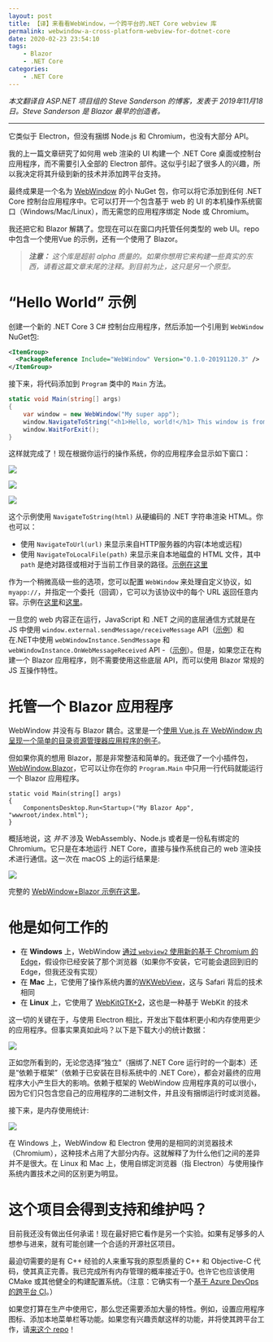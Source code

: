 ```yaml
---
layout: post
title: 【译】来看看WebWindow，一个跨平台的.NET Core webview 库
permalink: webwindow-a-cross-platform-webview-for-dotnet-core
date: 2020-02-23 23:54:10
tags:
    - Blazor
    - .NET Core
categories:
    - .NET Core
---
```


_本文翻译自 ASP.NET 项目组的 Steve Sanderson 的博客，发表于 2019年11月18日。Steve Sanderson 是 Blazor 最早的创造者。_

---

它类似于 Electron，但没有捆绑 Node.js 和 Chromium，也没有大部分 API。

我的上一篇文章研究了如何用 web 渲染的 UI 构建一个 .NET Core 桌面或控制台应用程序，而不需要引入全部的 Electron 部件。这似乎引起了很多人的兴趣，所以我决定将其升级到新的技术并添加跨平台支持。

最终成果是一个名为 [WebWindow](https://www.nuget.org/packages/WebWindow) 的小 NuGet 包，你可以将它添加到任何 .NET Core 控制台应用程序中。它可以打开一个包含基于 web 的 UI 的本机操作系统窗口（Windows/Mac/Linux），而无需您的应用程序绑定 Node 或 Chromium。

我还把它和 Blazor 解耦了。您现在可以在窗口内托管任何类型的 web UI。repo 中包含一个使用Vue 的示例，还有一个使用了 Blazor。

> ***注意：*** *这个库是超前 alpha 质量的。如果你想用它来构建一些真实的东西，请看这篇文章末尾的注释。到目前为止，这只是另一个原型。*

# “Hello World” 示例

创建一个新的 .NET Core 3 C# 控制台应用程序，然后添加一个引用到 `WebWindow` NuGet包:

```xml
<ItemGroup>
  <PackageReference Include="WebWindow" Version="0.1.0-20191120.3" />
</ItemGroup>
```
接下来，将代码添加到 `Program`  类中的 `Main` 方法。

```cs
static void Main(string[] args)
{
    var window = new WebWindow("My super app");
    window.NavigateToString("<h1>Hello, world!</h1> This window is from a .NET Core app.");
    window.WaitForExit();
}
```

这样就完成了！现在根据你运行的操作系统，你的应用程序会显示如下窗口：

![](https://blog.stevensanderson.com/wp-content/uploads/2019/11/18/hello-windows.png)

![](https://blog.stevensanderson.com/wp-content/uploads/2019/11/18/hello-macos.png)

![](https://blog.stevensanderson.com/wp-content/uploads/2019/11/18/hello-ubuntu.png)

这个示例使用 `NavigateToString(html)` 从硬编码的 .NET 字符串渲染 HTML。你也可以：

- 使用 `NavigateToUrl(url)` 来显示来自HTTP服务器的内容(本地或远程)
- 使用 `NavigateToLocalFile(path)` 来显示来自本地磁盘的 HTML 文件，其中 `path` 是绝对路径或相对于当前工作目录的路径。[示例在这里](https://github.com/SteveSandersonMS/WebWindow/blob/a01537a9328b085075866a965191d6323ad2cf7d/samples/HelloWorldApp/Program.cs#L11)

作为一个稍微高级一些的选项，您可以配置 `WebWindow` 来处理自定义协议，如 `myapp://`，并指定一个委托（回调），它可以为该协议中的每个 URL 返回任意内容。示例在[这里](https://github.com/SteveSandersonMS/WebWindow/blob/a01537a9328b085075866a965191d6323ad2cf7d/testassets/HelloWorldApp/Program.cs#L14)和[这里](https://github.com/SteveSandersonMS/WebWindow/blob/a01537a9328b085075866a965191d6323ad2cf7d/testassets/HelloWorldApp/wwwroot/index.html#L11)。

一旦您的 web 内容正在运行，JavaScript 和 .NET 之间的底层通信方式就是在 JS 中使用 `window.external.sendMessage/receiveMessage` API（[示例](https://github.com/SteveSandersonMS/WebWindow/blob/a01537a9328b085075866a965191d6323ad2cf7d/testassets/HelloWorldApp/wwwroot/index.html#L14-L20)）和在.NET中使用 `webWindowInstance.SendMessage` 和 `webWindowInstance.OnWebMessageReceived` API -（[示例](https://github.com/SteveSandersonMS/WebWindow/blob/a01537a9328b085075866a965191d6323ad2cf7d/testassets/HelloWorldApp/Program.cs#L21-L24)）。但是，如果您正在构建一个 Blazor 应用程序，则不需要使用这些底层 API，而可以使用 Blazor 常规的 JS 互操作特性。

# 托管一个 Blazor 应用程序

WebWindow 并没有与 Blazor 耦合。这里是一个[使用 Vue.js 在 WebWindow 内呈现一个简单的目录资源管理器应用程序的例子](https://github.com/SteveSandersonMS/WebWindow/tree/master/samples/VueFileExplorer)。

但如果你真的想用 Blazor，那是非常整洁和简单的。我还做了一个小插件包，[WebWindow.Blazor](https://www.nuget.org/packages/WebWindow.Blazor)，它可以让你在你的 `Program.Main` 中只用一行代码就能运行一个 Blazor 应用程序。

```
static void Main(string[] args)
{
    ComponentsDesktop.Run<Startup>("My Blazor App", "wwwroot/index.html");
}
```

概括地说，这 _并不_ 涉及 WebAssembly、Node.js 或者是一份私有绑定的 Chromium。它只是在本地运行 .NET Core，直接与操作系统自己的 web 渲染技术进行通信。这一次在 macOS 上的运行结果是:

![](https://blog.stevensanderson.com/wp-content/uploads/2019/11/18/blazor-macos.jpg)

完整的 [WebWindow+Blazor 示例在这里](https://github.com/SteveSandersonMS/WebWindow/tree/master/samples/BlazorDesktopApp)。

# 他是如何工作的

- 在 **Windows** 上，WebWindow [通过 `webview2` 使用新的基于 Chromium 的 Edge](https://docs.microsoft.com/en-us/microsoft-edge/hosting/webview2)，假设你已经安装了那个浏览器（如果你不安装，它可能会退回到旧的Edge，但我还没有实现）
- 在 **Mac** 上，它使用了操作系统内置的[WKWebView](https://developer.apple.com/documentation/webkit/wkwebview)，这与 Safari 背后的技术相同
- 在 **Linux** 上，它使用了 [WebKitGTK+2](https://webkitgtk.org/)，这也是一种基于 WebKit 的技术

这一切的关键在于，与使用 Electron 相比，开发出下载体积更小和内存使用更少的应用程序。但事实果真如此吗？以下是下载大小的统计数据：

![](https://blog.stevensanderson.com/wp-content/uploads/2019/11/18/download-size-chart.png)

正如您所看到的，无论您选择“独立”（捆绑了.NET Core 运行时的一个副本）还是“依赖于框架”（依赖于已安装在目标系统中的 .NET Core），都会对最终的应用程序大小产生巨大的影响。依赖于框架的 WebWindow 应用程序真的可以很小，因为它们只包含您自己的应用程序的二进制文件，并且没有捆绑运行时或浏览器。

接下来，是内存使用统计:

![](https://blog.stevensanderson.com/wp-content/uploads/2019/11/18/memory-use-chart.png)

在 Windows 上，WebWindow 和 Electron 使用的是相同的浏览器技术（Chromium），这种技术占用了大部分内存。这就解释了为什么他们之间的差异并不是很大。在 Linux 和 Mac 上，使用自绑定浏览器（指 Electron）与使用操作系统内置技术之间的区别更为明显。

# 这个项目会得到支持和维护吗？

目前我还没有做出任何承诺！现在最好把它看作是另一个实验。如果有足够多的人想参与进来，就有可能创建一个合适的开源社区项目。

最迫切需要的是有 C++ 经验的人来重写我的原型质量的 C++ 和 Objective-C 代码，使其真正完善。我已完成所有内存管理的概率接近于0。也许它也应该使用 CMake 或其他健全的构建配置系统。（注意：它确实有一个[基于 Azure DevOps 的跨平台 CI](https://dev.azure.com/SteveSandersonMS/WebWindow/_build?definitionId=2)。）

如果您打算在生产中使用它，那么您还需要添加大量的特性。例如，设置应用程序图标、添加本地菜单栏等功能。如果您有兴趣贡献这样的功能，并将使其跨平台工作，请[来这个 repo](https://github.com/SteveSandersonMS/WebWindow)！
